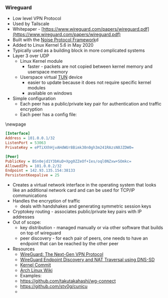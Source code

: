 ### Wireguard

* Low level VPN Protocol
* Used by Tailscale
* Whitepaper - [https://www.wireguard.com/papers/wireguard.pdf](https://www.wireguard.com/papers/wireguard.pdf)
* Built with the [Noise Protocol Framework](02022-noise.md)d
* Added to Linux Kernel 5.6 in May 2020
* Typically used as a building block in more complicated systems
* Layer 3 over UDP
    * Linux Kernel module
        * faster - packets are not copied between kernel memory and userspace memory
    * Userspace virtual [TUN](02021-internet-protocol) device
        * easier to update because it does not require specific kernel modules
        * available on windows
* Simple configuration
    * Each peer has a public/private key pair for authentication and traffic encryption
    * Each peer has a config file:

\newpage

```ini
[Interface]
Address = 101.0.0.1/32
ListenPort = 53063
PrivateKey = ePTiXXhHjvAHdWUr8Bimk30n0gh3m241RAzsN0JZDW0=

[Peer]
PublicKey = BSn0ejd1Y3bKuD+Xpg0ZZeOf+Ies/oql0NZxw+SOmkc=
AllowedIPs = 101.0.0.2/32
Endpoint = 142.93.135.154:38133
PersistentKeepalive = 25
```

* Creates a virtual network interface in the operating system that looks like an additional network card and can be used for TCP/IP communications
* Handles the encryption of traffic
    * deals with handshakes and generating symmetric session keys
* Cryptokey routing - associates public/private key pairs with IP addresses
* Out of scope:
    * key distribution - managed manually or via other software that builds on top of wireguard
    * peer discovery - for each pair of peers, one needs to have an endpoint that can be reached by the other peer
* Resources
    * [WireGuard: The Next-Gen VPN Protocol](https://blogs.keysight.com/blogs/tech/nwvs.entry.html/2022/09/22/wireguard_the_next-genvpnprotocol-OcEz.html)
    * [WireGuard Endpoint Discovery and NAT Traversal using DNS-SD](https://www.jordanwhited.com/posts/wireguard-endpoint-discovery-nat-traversal/)
    * [Kernel Commit](https://git.kernel.org/pub/scm/linux/kernel/git/torvalds/linux.git/commit/?id=e7096c131e5161fa3b8e52a650d7719d2857adfd)
    * [Arch Linux Wiki](https://wiki.archlinux.org/title/WireGuard)
    * Examples:
    * https://github.com/takutakahashi/wg-connect
    * https://github.com/stv0g/cunicu
    * 